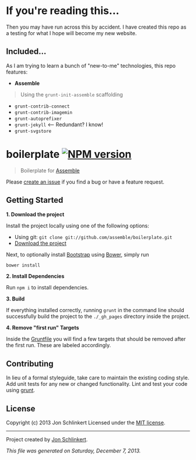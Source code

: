 # If you're reading this...
Then you may have run across this by accident. I have created this repo as a testing for what I hope will become my new website.

## Included...
As I am trying to learn a bunch of "new-to-me" technologies, this repo features:
* **Assemble**

> Using the `grunt-init-assemble` scaffolding

* `grunt-contrib-connect`
* `grunt-contrib-imagemin`
* `grunt-autoprefixer`
* `grunt-jekyll`            <-- Redundant? I know!
* `grunt-svgstore`

# boilerplate [![NPM version](https://badge.fury.io/js/assemble-boilerplate.png)](http://badge.fury.io/js/assemble-boilerplate)

> Boilerplate for [Assemble](https://github.com/assemble/assemble)

Please [create an issue](https://github.com/assemble/boilerplate/issues) if you find a bug or have a feature request.


## Getting Started

**1. Download the project**

Install the project locally using one of the following options:

* Using git: `git clone git://github.com/assemble/boilerplate.git`
* [Download the project](https://github.com/assemble/boilerplate/archive/master.zip)

Next, to optionally install [Bootstrap](https://github.com/twbs/bootstrap) using [Bower](https://github.com/bower/bower), simply run

```bash
bower install
```

**2. Install Dependencies**

Run `npm i` to install dependencies.

**3. Build**

If everything installed correctly, running `grunt` in the command line should successfully build the project to the `./_gh_pages` directory inside the project.

**4. Remove "first run" Targets**

Inside the [Gruntfile](./Gruntfile.js) you will find a few targets that should be removed after the first run. These are labeled accordingly.


## Contributing
In lieu of a formal styleguide, take care to maintain the existing coding style. Add unit tests for any new or changed functionality. Lint and test your code using [grunt][].

## License
Copyright (c) 2013 Jon Schlinkert
Licensed under the [MIT license](LICENSE-MIT).

***

Project created by [Jon Schlinkert](https://github.com/jonschlinkert).

_This file was generated on Saturday, December 7, 2013._

[grunt]: http://gruntjs.com